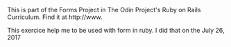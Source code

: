 This is part of the Forms Project in The Odin Project's Ruby on Rails Curriculum. Find it at http://www.<theodinproject class="com"></theodinproject>


This exercice help me to be used with form in ruby. 
I did that on the July 26, 2017 